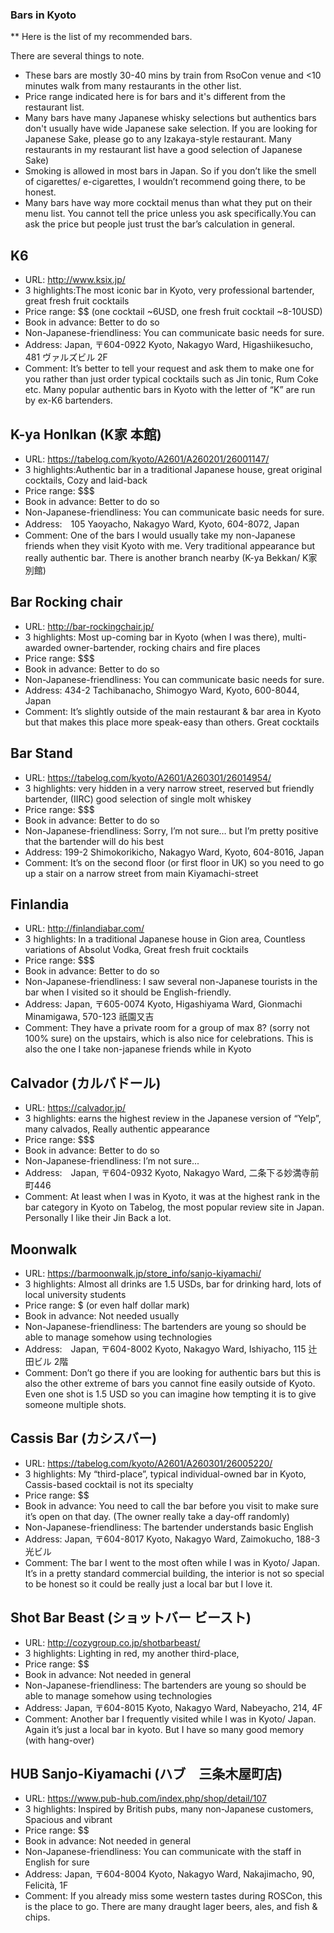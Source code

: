 ### Bars in Kyoto

** Here is the list of my recommended bars. 

There are several things to note.
- These bars are mostly 30-40 mins by train from RsoCon venue and <10 minutes walk from many restaurants in the other list.
- Price range indicated here is for bars and it's different from the restaurant list.
- Many bars have many Japanese whisky selections but authentics bars don't usually have wide Japanese sake selection.  If you are looking for Japanese Sake, please go to any Izakaya-style restaurant.  Many restaurants in my restaurant list have a good selection of Japanese Sake) 
- Smoking is allowed in most bars in Japan. So if you don’t like the smell of cigarettes/ e-cigarettes, I wouldn’t recommend going there, to be honest.
- Many bars have way more cocktail menus than what they put on their menu list. You cannot tell the price unless you ask specifically.You can ask the price but people just trust the bar’s calculation in general.


## K6
- URL: http://www.ksix.jp/
- 3 highlights:The most iconic bar in Kyoto, very professional bartender, great fresh fruit cocktails 
- Price range: $$ (one cocktail ~6USD, one fresh fruit cocktail ~8-10USD)
- Book in advance: Better to do so
- Non-Japanese-friendliness: You can communicate basic needs for sure.  
- Address: Japan, 〒604-0922 Kyoto, Nakagyo Ward, Higashiikesucho, 481 ヴァルズビル 2F
- Comment: It’s better to tell your request and ask them to make one for you rather than just order typical cocktails such as Jin tonic, Rum Coke etc.  Many popular authentic bars in Kyoto with the letter of “K” are run by ex-K6 bartenders. 

## K-ya Honlkan (K家 本館)
- URL: https://tabelog.com/kyoto/A2601/A260201/26001147/
- 3 highlights:Authentic bar in a traditional Japanese house, great original cocktails, Cozy and laid-back 
- Price range: $$$
- Book in advance: Better to do so
- Non-Japanese-friendliness: You can communicate basic needs for sure.  
- Address:　105 Yaoyacho, Nakagyo Ward, Kyoto, 604-8072, Japan
- Comment: One of the bars I would usually take my non-Japanese friends when they visit Kyoto with me. Very traditional appearance but really authentic bar. There is another branch nearby (K-ya Bekkan/ K家 別館)

## Bar Rocking chair
- URL: http://bar-rockingchair.jp/
- 3 highlights: Most up-coming bar in Kyoto (when I was there), multi-awarded owner-bartender, rocking chairs and fire places
- Price range: $$$
- Book in advance: Better to do so
- Non-Japanese-friendliness: You can communicate basic needs for sure.  
- Address: 434-2 Tachibanacho, Shimogyo Ward, Kyoto, 600-8044, Japan
- Comment: It’s slightly outside of the main restaurant & bar area in Kyoto but that makes this place more speak-easy than others. Great cocktails 

## Bar Stand
- URL: https://tabelog.com/kyoto/A2601/A260301/26014954/
- 3 highlights: very hidden in a very narrow street, reserved but friendly bartender, (IIRC) good selection of single molt whiskey
- Price range: $$$
- Book in advance: Better to do so
- Non-Japanese-friendliness: Sorry, I’m not sure… but I’m pretty positive that the bartender will do his best
- Address: 199-2 Shimokorikicho, Nakagyo Ward, Kyoto, 604-8016, Japan
- Comment: It’s on the second floor (or first floor in UK) so you need to go up a stair on a narrow street from main Kiyamachi-street

## Finlandia
- URL: http://finlandiabar.com/
- 3 highlights: In a traditional Japanese house in Gion area, Countless variations of Absolut Vodka, Great fresh fruit cocktails
- Price range: $$$
- Book in advance: Better to do so
- Non-Japanese-friendliness: I saw several non-Japanese tourists in the bar when I visited so it should be English-friendly.
- Address: Japan, 〒605-0074 Kyoto, Higashiyama Ward, Gionmachi Minamigawa, 570-123 祇園又吉
- Comment: They have a private room for a group of max 8? (sorry not 100% sure) on the upstairs, which is also nice for celebrations. This is also the one I take non-japanese friends while in Kyoto

## Calvador (カルバドール)
- URL: https://calvador.jp/
- 3 highlights: earns the highest review in the Japanese version of “Yelp”, many calvados, Really authentic appearance
- Price range: $$$
- Book in advance: Better to do so
- Non-Japanese-friendliness: I’m not sure...
- Address:　Japan, 〒604-0932 Kyoto, Nakagyo Ward, 二条下る妙満寺前町446
- Comment: At least when I was in Kyoto, it was at the highest rank in the bar category in Kyoto on Tabelog, the most popular review site in Japan. Personally I like their Jin Back a lot. 

## Moonwalk
- URL: https://barmoonwalk.jp/store_info/sanjo-kiyamachi/
- 3 highlights: Almost all drinks are 1.5 USDs, bar for drinking hard, lots of local university students
- Price range: $ (or even half dollar mark)
- Book in advance: Not needed usually
- Non-Japanese-friendliness: The bartenders are young so should be able to manage somehow using technologies
- Address:　Japan, 〒604-8002 Kyoto, Nakagyo Ward, Ishiyacho, 115 辻田ビル 2階
- Comment: Don’t go there if you are looking for authentic bars but this is also the other extreme of bars you cannot fine easily outside of Kyoto. Even one shot is 1.5 USD so you can imagine how tempting it is to give someone multiple shots.

## Cassis Bar (カシスバー)
- URL: https://tabelog.com/kyoto/A2601/A260301/26005220/
- 3 highlights: My “third-place”, typical individual-owned bar in Kyoto, Cassis-based cocktail is not its specialty
- Price range: $$
- Book in advance: You need to call the bar before you visit to make sure it’s open on that day. (The owner really take a day-off randomly)
- Non-Japanese-friendliness: The bartender understands basic English
- Address: Japan, 〒604-8017 Kyoto, Nakagyo Ward, Zaimokucho, 188-3 光ビル
- Comment: The bar I went to the most often while I was in Kyoto/ Japan. It’s in a pretty standard commercial building, the interior is not so special to be honest so it could be really just a local bar but I love it.

## Shot Bar Beast (ショットバー ビースト)
- URL: http://cozygroup.co.jp/shotbarbeast/
- 3 highlights: Lighting in red, my another third-place, 
- Price range: $$
- Book in advance: Not needed in general
- Non-Japanese-friendliness: The bartenders are young so should be able to manage somehow using technologies
- Address: Japan, 〒604-8015 Kyoto, Nakagyo Ward, Nabeyacho, 214, 4F
- Comment: Another bar I frequently visited while I was in Kyoto/ Japan. Again it’s just a local bar in kyoto. But I have so many good memory (with hang-over)

## HUB Sanjo-Kiyamachi (ハブ　三条木屋町店)
- URL: https://www.pub-hub.com/index.php/shop/detail/107
- 3 highlights: Inspired by British pubs, many non-Japanese customers, Spacious and vibrant
- Price range: $$
- Book in advance: Not needed in general
- Non-Japanese-friendliness: You can communicate with the staff in English for sure
- Address: Japan, 〒604-8004 Kyoto, Nakagyo Ward, Nakajimacho, 90, Felicità, 1F
- Comment: If you already miss some western tastes during ROSCon, this is the place to go. There are many draught lager beers, ales, and fish & chips. 
